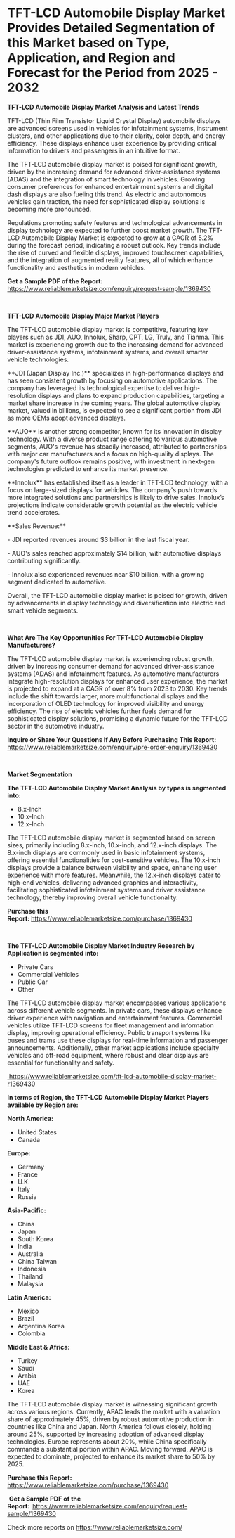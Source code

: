 <p><h1>TFT-LCD Automobile Display Market Provides Detailed Segmentation of this Market based on Type, Application, and Region and Forecast for the Period from 2025 - 2032</h1></p><p><strong>TFT-LCD Automobile Display Market Analysis and Latest Trends</strong></p>
<p><p>TFT-LCD (Thin Film Transistor Liquid Crystal Display) automobile displays are advanced screens used in vehicles for infotainment systems, instrument clusters, and other applications due to their clarity, color depth, and energy efficiency. These displays enhance user experience by providing critical information to drivers and passengers in an intuitive format.</p><p>The TFT-LCD automobile display market is poised for significant growth, driven by the increasing demand for advanced driver-assistance systems (ADAS) and the integration of smart technology in vehicles. Growing consumer preferences for enhanced entertainment systems and digital dash displays are also fueling this trend. As electric and autonomous vehicles gain traction, the need for sophisticated display solutions is becoming more pronounced.</p><p>Regulations promoting safety features and technological advancements in display technology are expected to further boost market growth. The TFT-LCD Automobile Display Market is expected to grow at a CAGR of 5.2% during the forecast period, indicating a robust outlook. Key trends include the rise of curved and flexible displays, improved touchscreen capabilities, and the integration of augmented reality features, all of which enhance functionality and aesthetics in modern vehicles.</p></p>
<p><strong>Get a Sample PDF of the Report:&nbsp;</strong> <a href="https://www.reliablemarketsize.com/enquiry/request-sample/1369430?utm_campaign=1879&utm_medium=2&utm_source=Github&utm_content=ia&utm_term=22032025&utm_id=tft-lcd-automobile-display">https://www.reliablemarketsize.com/enquiry/request-sample/1369430</a></p>
<p>&nbsp;</p>
<p><strong>TFT-LCD Automobile Display Major Market Players</strong></p>
<p><p>The TFT-LCD automobile display market is competitive, featuring key players such as JDI, AUO, Innolux, Sharp, CPT, LG, Truly, and Tianma. This market is experiencing growth due to the increasing demand for advanced driver-assistance systems, infotainment systems, and overall smarter vehicle technologies.</p><p>**JDI (Japan Display Inc.)** specializes in high-performance displays and has seen consistent growth by focusing on automotive applications. The company has leveraged its technological expertise to deliver high-resolution displays and plans to expand production capabilities, targeting a market share increase in the coming years. The global automotive display market, valued in billions, is expected to see a significant portion from JDI as more OEMs adopt advanced displays.</p><p>**AUO** is another strong competitor, known for its innovation in display technology. With a diverse product range catering to various automotive segments, AUO's revenue has steadily increased, attributed to partnerships with major car manufacturers and a focus on high-quality displays. The company's future outlook remains positive, with investment in next-gen technologies predicted to enhance its market presence.</p><p>**Innolux** has established itself as a leader in TFT-LCD technology, with a focus on large-sized displays for vehicles. The company's push towards more integrated solutions and partnerships is likely to drive sales. Innolux’s projections indicate considerable growth potential as the electric vehicle trend accelerates.</p><p>**Sales Revenue:** </p><p>- JDI reported revenues around $3 billion in the last fiscal year.</p><p>- AUO's sales reached approximately $14 billion, with automotive displays contributing significantly.</p><p>- Innolux also experienced revenues near $10 billion, with a growing segment dedicated to automotive.</p><p>Overall, the TFT-LCD automobile display market is poised for growth, driven by advancements in display technology and diversification into electric and smart vehicle segments.</p></p>
<p>&nbsp;</p>
<p><strong>What Are The Key Opportunities For TFT-LCD Automobile Display Manufacturers?</strong></p>
<p><p>The TFT-LCD automobile display market is experiencing robust growth, driven by increasing consumer demand for advanced driver-assistance systems (ADAS) and infotainment features. As automotive manufacturers integrate high-resolution displays for enhanced user experience, the market is projected to expand at a CAGR of over 8% from 2023 to 2030. Key trends include the shift towards larger, more multifunctional displays and the incorporation of OLED technology for improved visibility and energy efficiency. The rise of electric vehicles further fuels demand for sophisticated display solutions, promising a dynamic future for the TFT-LCD sector in the automotive industry.</p></p>
<p><strong>Inquire or Share Your Questions If Any Before Purchasing This Report:</strong> <a href="https://www.reliablemarketsize.com/enquiry/pre-order-enquiry/1369430?utm_campaign=1879&utm_medium=2&utm_source=Github&utm_content=ia&utm_term=22032025&utm_id=tft-lcd-automobile-display">https://www.reliablemarketsize.com/enquiry/pre-order-enquiry/1369430</a></p>
<p>&nbsp;</p>
<p><strong>Market Segmentation</strong></p>
<p><strong>The TFT-LCD Automobile Display Market Analysis by types is segmented into:</strong></p>
<p><ul><li>8.x-Inch</li><li>10.x-Inch</li><li>12.x-Inch</li></ul></p>
<p><p>The TFT-LCD automobile display market is segmented based on screen sizes, primarily including 8.x-inch, 10.x-inch, and 12.x-inch displays. The 8.x-inch displays are commonly used in basic infotainment systems, offering essential functionalities for cost-sensitive vehicles. The 10.x-inch displays provide a balance between visibility and space, enhancing user experience with more features. Meanwhile, the 12.x-inch displays cater to high-end vehicles, delivering advanced graphics and interactivity, facilitating sophisticated infotainment systems and driver assistance technology, thereby improving overall vehicle functionality.</p></p>
<p><strong>Purchase this Report:&nbsp;</strong><a href="https://www.reliablemarketsize.com/purchase/1369430?utm_campaign=1879&utm_medium=2&utm_source=Github&utm_content=ia&utm_term=22032025&utm_id=tft-lcd-automobile-display">https://www.reliablemarketsize.com/purchase/1369430</a></p>
<p>&nbsp;</p>
<p><strong>The TFT-LCD Automobile Display Market Industry Research by Application is segmented into:</strong></p>
<p><ul><li>Private Cars</li><li>Commercial Vehicles</li><li>Public Car</li><li>Other</li></ul></p>
<p><p>The TFT-LCD automobile display market encompasses various applications across different vehicle segments. In private cars, these displays enhance driver experience with navigation and entertainment features. Commercial vehicles utilize TFT-LCD screens for fleet management and information display, improving operational efficiency. Public transport systems like buses and trams use these displays for real-time information and passenger announcements. Additionally, other market applications include specialty vehicles and off-road equipment, where robust and clear displays are essential for functionality and safety.</p></p>
<p><a href="https://www.reliablemarketsize.com/tft-lcd-automobile-display-market-r1369430?utm_campaign=1879&utm_medium=2&utm_source=Github&utm_content=ia&utm_term=22032025&utm_id=tft-lcd-automobile-display">&nbsp;https://www.reliablemarketsize.com/tft-lcd-automobile-display-market-r1369430</a></p>
<p><strong>In terms of Region, the TFT-LCD Automobile Display Market Players available by Region are:</strong></p>
<p>
    <p> <strong> North America: </strong>
        <ul>
            <li>United States</li>
            <li>Canada</li>
        </ul>
        </p> 
    <p> <strong> Europe: </strong>
        <ul>
            <li>Germany</li>
            <li>France</li>
            <li>U.K.</li>
            <li>Italy</li>
            <li>Russia</li>
        </ul>
        </p> 
    <p> <strong> Asia-Pacific: </strong>
        <ul>
            <li>China</li>
            <li>Japan</li>
            <li>South Korea</li>
            <li>India</li>
            <li>Australia</li>
            <li>China Taiwan</li>
            <li>Indonesia</li>
            <li>Thailand</li>
            <li>Malaysia</li>
        </ul>
        </p> 
    <p> <strong> Latin America: </strong>
        <ul>
            <li>Mexico</li>
            <li>Brazil</li>
            <li>Argentina Korea</li>
            <li>Colombia</li>
        </ul>
        </p> 
    <p> <strong> Middle East & Africa: </strong>
        <ul>
            <li>Turkey</li>
            <li>Saudi</li>
            <li>Arabia</li>
            <li>UAE</li>
            <li>Korea</li>
        </ul>
    </p>
    </p>
<p><p>The TFT-LCD automobile display market is witnessing significant growth across various regions. Currently, APAC leads the market with a valuation share of approximately 45%, driven by robust automotive production in countries like China and Japan. North America follows closely, holding around 25%, supported by increasing adoption of advanced display technologies. Europe represents about 20%, while China specifically commands a substantial portion within APAC. Moving forward, APAC is expected to dominate, projected to enhance its market share to 50% by 2025.</p></p>
<p><strong>Purchase this Report: </strong><a href="https://www.reliablemarketsize.com/purchase/1369430?utm_campaign=1879&utm_medium=2&utm_source=Github&utm_content=ia&utm_term=22032025&utm_id=tft-lcd-automobile-display">https://www.reliablemarketsize.com/purchase/1369430</a></p>
<p>&nbsp;<strong>Get a Sample PDF of the Report:&nbsp;&nbsp;</strong><a href="https://www.reliablemarketsize.com/enquiry/request-sample/1369430?utm_campaign=1879&utm_medium=2&utm_source=Github&utm_content=ia&utm_term=22032025&utm_id=tft-lcd-automobile-display">https://www.reliablemarketsize.com/enquiry/request-sample/1369430</a></p>
<p><strong></strong></p>
<p>Check more reports on <a href="https://www.reliablemarketsize.com/?utm_campaign=1879&utm_medium=2&utm_source=Github&utm_content=ia&utm_term=22032025&utm_id=tft-lcd-automobile-display">https://www.reliablemarketsize.com/</a></p>